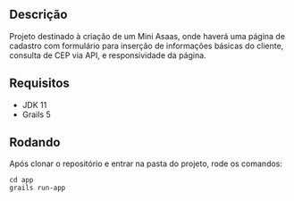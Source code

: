 ## Descrição

Projeto destinado à criação de um Mini Asaas, onde haverá uma página de cadastro com formulário para inserção de informações básicas do cliente, consulta de CEP via API, e responsividade da página.

## Requisitos

- JDK 11
- Grails 5

## Rodando

Após clonar o repositório e entrar na pasta do projeto, rode os comandos:

```
cd app
grails run-app
```

